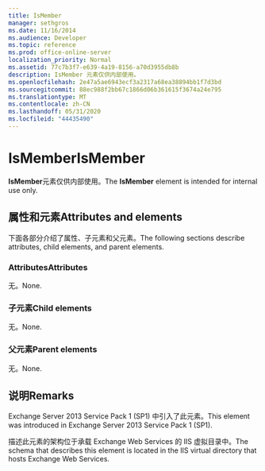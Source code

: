 ```yaml
---
title: IsMember
manager: sethgros
ms.date: 11/16/2014
ms.audience: Developer
ms.topic: reference
ms.prod: office-online-server
localization_priority: Normal
ms.assetid: 77c7b3f7-e639-4a19-8156-a70d3955db8b
description: IsMember 元素仅供内部使用。
ms.openlocfilehash: 2e47a5ae6943ecf3a2317a68ea38894bb1f7d3bd
ms.sourcegitcommit: 88ec988f2bb67c1866d06b361615f3674a24e795
ms.translationtype: MT
ms.contentlocale: zh-CN
ms.lasthandoff: 05/31/2020
ms.locfileid: "44435490"
---
```

# <a name="ismember"></a><span data-ttu-id="c15ef-103">IsMember</span><span class="sxs-lookup"><span data-stu-id="c15ef-103">IsMember</span></span>

<span data-ttu-id="c15ef-104">**IsMember**元素仅供内部使用。</span><span class="sxs-lookup"><span data-stu-id="c15ef-104">The **IsMember** element is intended for internal use only.</span></span> 

## <a name="attributes-and-elements"></a><span data-ttu-id="c15ef-105">属性和元素</span><span class="sxs-lookup"><span data-stu-id="c15ef-105">Attributes and elements</span></span>

<span data-ttu-id="c15ef-106">下面各部分介绍了属性、子元素和父元素。</span><span class="sxs-lookup"><span data-stu-id="c15ef-106">The following sections describe attributes, child elements, and parent elements.</span></span>
  
### <a name="attributes"></a><span data-ttu-id="c15ef-107">Attributes</span><span class="sxs-lookup"><span data-stu-id="c15ef-107">Attributes</span></span>

<span data-ttu-id="c15ef-108">无。</span><span class="sxs-lookup"><span data-stu-id="c15ef-108">None.</span></span>
  
### <a name="child-elements"></a><span data-ttu-id="c15ef-109">子元素</span><span class="sxs-lookup"><span data-stu-id="c15ef-109">Child elements</span></span>

<span data-ttu-id="c15ef-110">无。</span><span class="sxs-lookup"><span data-stu-id="c15ef-110">None.</span></span>
  
### <a name="parent-elements"></a><span data-ttu-id="c15ef-111">父元素</span><span class="sxs-lookup"><span data-stu-id="c15ef-111">Parent elements</span></span>

<span data-ttu-id="c15ef-112">无。</span><span class="sxs-lookup"><span data-stu-id="c15ef-112">None.</span></span>
  
## <a name="remarks"></a><span data-ttu-id="c15ef-113">说明</span><span class="sxs-lookup"><span data-stu-id="c15ef-113">Remarks</span></span>

<span data-ttu-id="c15ef-114">Exchange Server 2013 Service Pack 1 (SP1) 中引入了此元素。</span><span class="sxs-lookup"><span data-stu-id="c15ef-114">This element was introduced in Exchange Server 2013 Service Pack 1 (SP1).</span></span>
  
<span data-ttu-id="c15ef-115">描述此元素的架构位于承载 Exchange Web Services 的 IIS 虚拟目录中。</span><span class="sxs-lookup"><span data-stu-id="c15ef-115">The schema that describes this element is located in the IIS virtual directory that hosts Exchange Web Services.</span></span>
  

